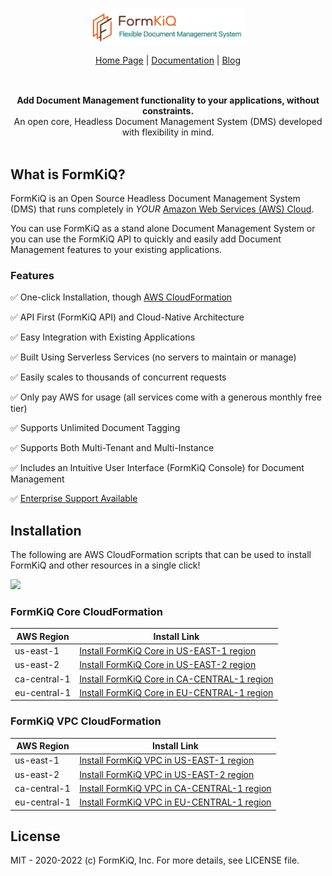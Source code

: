 <br/>

<div align="center" style="margin: 30px;">
<a href="https://formkiq.com/">
  <img src="https://raw.githubusercontent.com/formkiq/formkiq-core/v1.9.0/images/logo.png" style="width:250px;" align="center" />
</a>
<br />
<br />

<div align="center">
    <a href="https://formkiq.com">Home Page</a> |
    <a href="https://docs.formkiq.com">Documentation</a> | 
    <a href="https://blog.formkiq.com">Blog</a>
</div>
</div>

<br />

<div align="center"><strong>Add Document Management functionality to your  applications, without constraints.</strong><br>An open core, Headless Document Management System (DMS) developed with flexibility in mind.
<br />
<br />
</div>

## What is FormKiQ?

FormKiQ is an Open Source Headless Document Management System (DMS) that runs completely in *YOUR* [Amazon Web Services (AWS) Cloud](https://aws.amazon.com).

You can use FormKiQ as a stand alone Document Management System or you can use the FormKiQ API to quickly and easily add Document Management features to your existing applications.


### Features

✅ One-click Installation, though [AWS CloudFormation](https://aws.amazon.com/cloudformation)

✅ API First (FormKiQ API) and Cloud-Native Architecture

✅ Easy Integration with Existing Applications

✅ Built Using Serverless Services (no servers to maintain or manage)

✅ Easily scales to thousands of concurrent requests

✅ Only pay AWS for usage (all services come with a generous monthly free tier)

✅ Supports Unlimited Document Tagging

✅ Supports Both Multi-Tenant and Multi-Instance

✅ Includes an Intuitive User Interface (FormKiQ Console) for Document Management

✅ [Enterprise Support Available](https://www.formkiq.com)

## Installation

The following are AWS CloudFormation scripts that can be used to install FormKiQ and other resources in a single click!

[<img src="https://github.com/formkiq/formkiq-core/blob/3b64a239b76426550408b40b43fd815b69292441/install-play.png">](https://www.youtube.com/watch?v=jVIK2ZJZsKE "Install FormKiQ Core into any AWS Account - Click to Watch!")

### FormKiQ Core CloudFormation

| AWS Region   | Install Link  |
| ------------- | -------------|
| us-east-1 | [Install FormKiQ Core in US-EAST-1 region](https://console.aws.amazon.com/cloudformation/home?region=us-east-1#/stacks/new?stackName=formkiq-core-prod&templateURL=https://formkiq-core-distribution-us-east-1.s3.amazonaws.com/1.9.0/template.yaml)
| us-east-2 | [Install FormKiQ Core in US-EAST-2 region](https://console.aws.amazon.com/cloudformation/home?region=us-east-2#/stacks/new?stackName=formkiq-core-prod&templateURL=https://formkiq-core-distribution-us-east-2.s3.amazonaws.com/1.9.0/template.yaml)
| ca-central-1| [Install FormKiQ Core in CA-CENTRAL-1 region](https://console.aws.amazon.com/cloudformation/home?region=ca-central-1#/stacks/new?stackName=formkiq-core-prod&templateURL=https://formkiq-core-distribution-ca-central-1.s3.amazonaws.com/1.9.0/template.yaml)
| eu-central-1| [Install FormKiQ Core in EU-CENTRAL-1 region](https://console.aws.amazon.com/cloudformation/home?region=eu-central-1#/stacks/new?stackName=formkiq-core-prod&templateURL=https://formkiq-core-distribution-eu-central-1.s3.amazonaws.com/1.9.0/template.yaml)

### FormKiQ VPC CloudFormation

| AWS Region   | Install Link  |
| ------------- | -------------|
| us-east-1 | [Install FormKiQ VPC in US-EAST-1 region](https://console.aws.amazon.com/cloudformation/home?region=us-east-1#/stacks/new?stackName=formkiq-core-prod&templateURL=https://formkiq-core-distribution-us-east-1.s3.amazonaws.com/1.9.0/vpc.yaml)
| us-east-2 | [Install FormKiQ VPC in US-EAST-2 region](https://console.aws.amazon.com/cloudformation/home?region=us-east-2#/stacks/new?stackName=formkiq-core-prod&templateURL=https://formkiq-core-distribution-us-east-2.s3.amazonaws.com/1.9.0/vpc.yaml)
| ca-central-1| [Install FormKiQ VPC in CA-CENTRAL-1 region](https://console.aws.amazon.com/cloudformation/home?region=ca-central-1#/stacks/new?stackName=formkiq-core-prod&templateURL=https://formkiq-core-distribution-ca-central-1.s3.amazonaws.com/1.9.0/vpc.yaml)
| eu-central-1| [Install FormKiQ VPC in EU-CENTRAL-1 region](https://console.aws.amazon.com/cloudformation/home?region=eu-central-1#/stacks/new?stackName=formkiq-core-prod&templateURL=https://formkiq-core-distribution-eu-central-1.s3.amazonaws.com/1.9.0/vpc.yaml)

## License

MIT - 2020-2022 (c) FormKiQ, Inc. For more details, see LICENSE file.
